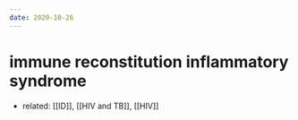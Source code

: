 ```yaml
---
date: 2020-10-26
---
```


# immune reconstitution inflammatory syndrome

- related: [[ID]], [[HIV and TB]], [[HIV]]
